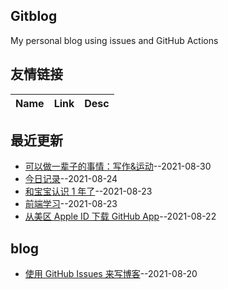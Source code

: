 ## Gitblog
My personal blog using issues and GitHub Actions
## 友情链接
| Name | Link | Desc | 
 | ---- | ---- | ---- |
## 最近更新
- [可以做一辈子的事情：写作&运动](https://github.com/phh95/gitblog/issues/9)--2021-08-30
- [今日记录](https://github.com/phh95/gitblog/issues/8)--2021-08-24
- [和宝宝认识 1 年了](https://github.com/phh95/gitblog/issues/7)--2021-08-23
- [前端学习](https://github.com/phh95/gitblog/issues/6)--2021-08-23
- [从美区 Apple ID 下载 GitHub App](https://github.com/phh95/gitblog/issues/5)--2021-08-22
## blog
- [使用 GitHub Issues 来写博客](https://github.com/phh95/gitblog/issues/4)--2021-08-20

